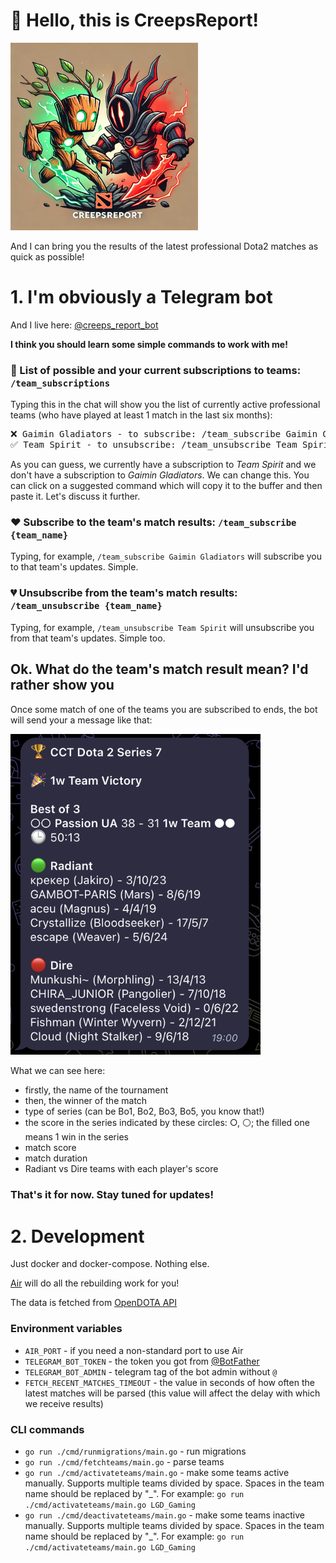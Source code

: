 <h1>👋 Hello, this is CreepsReport!</h1>

<img src="avatar.png" width="300" />

And I can bring you the results of the latest professional Dota2 matches as quick as possible! 

<h1>1. I'm obviously a Telegram bot</h1>

And I live here: [@creeps_report_bot](https://t.me/creeps_report_bot)

<strong>I think you should learn some simple commands to work with me!</strong>

<h3> 📝 List of possible and your current subscriptions to teams: <code>/team_subscriptions</code> </h3>

Typing this in the chat will show you the list of currently active professional teams (who have played at least 1 match in the last six months):

<pre>
❌ Gaimin Gladiators - to subscribe: /team_subscribe Gaimin Gladiators
✅ Team Spirit - to unsubscribe: /team_unsubscribe Team Spirit
</pre>

As you can guess, we currently have a subscription to <i>Team Spirit</i> and we don't have a subscription to <i>Gaimin Gladiators</i>.
We can change this. You can click on a suggested command which will copy it to the buffer and then paste it. Let's discuss it further.

<h3> ❤️ Subscribe to the team's match results: <code>/team_subscribe {team_name}</code> </h3>
Typing, for example, <code>/team_subscribe Gaimin Gladiators</code> will subscribe you to that team's updates. Simple.

<h3> 💔 Unsubscribe from the team's match results: <code>/team_unsubscribe {team_name}</code> </h3>
Typing, for example, <code>/team_unsubscribe Team Spirit</code> will unsubscribe you from that team's updates. Simple too.


<h2>Ok. What do the team's match result mean? I'd rather show you</h2>

Once some match of one of the teams you are subscribed to ends, the bot will send your a message like that:

<img src="team_result_example.png" width="400" />

What we can see here:

- firstly, the name of the tournament
- then, the winner of the match
- type of series  (can be Bo1, Bo2, Bo3, Bo5, you know that!)
- the score in the series indicated by these circles: ○, ⚪; the filled one means 1 win in the series
- match score
- match duration
- Radiant vs Dire teams with each player's score

<h3>That's it for now. Stay tuned for updates!</h3>

<h1>2. Development</h1>

Just docker and docker-compose. Nothing else.

[Air](https://github.com/air-verse/air) will do all the rebuilding work for you!

The data is fetched from [OpenDOTA API](https://docs.opendota.com/)

<h3>Environment variables</h3>

- <code>AIR_PORT</code> - if you need a non-standard port to use Air
- <code>TELEGRAM_BOT_TOKEN</code> - the token you got from [@BotFather](https://t.me/BotFather)
- <code>TELEGRAM_BOT_ADMIN</code> - telegram tag of the bot admin without <code>@</code>
- <code>FETCH_RECENT_MATCHES_TIMEOUT</code> - the value in seconds of how often the latest matches will be parsed (this value will affect the delay with which we receive results)

<h3>CLI commands</h3>

- <code>go run ./cmd/runmigrations/main.go</code> - run migrations
- <code>go run ./cmd/fetchteams/main.go</code> - parse teams
- <code>go run ./cmd/activateteams/main.go</code> - make some teams active manually. Supports multiple teams divided by space. Spaces in the team name should be replaced by "_". For example: <code>go run ./cmd/activateteams/main.go LGD_Gaming</code>
- <code>go run ./cmd/deactivateteams/main.go</code> - make some teams inactive manually. Supports multiple teams divided by space. Spaces in the team name should be replaced by "_". For example: <code>go run ./cmd/activateteams/main.go LGD_Gaming</code>
